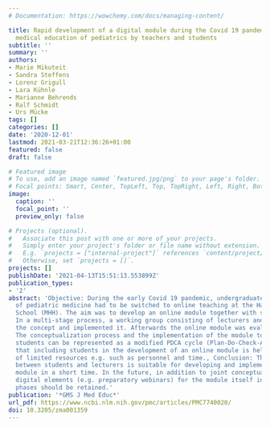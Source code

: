 ```yaml
---
# Documentation: https://wowchemy.com/docs/managing-content/

title: Rapid development of a digital module during the Covid 19 pandemic in undergraduate
  medical education of pediatrics by teachers and students
subtitle: ''
summary: ''
authors:
- Marie Mikuteit
- Sandra Steffens
- Lorenz Grigull
- Lara Kühnle
- Marianne Behrends
- Ralf Schmidt
- Urs Mücke
tags: []
categories: []
date: '2020-12-01'
lastmod: 2021-03-21T12:36:26+01:00
featured: false
draft: false

# Featured image
# To use, add an image named `featured.jpg/png` to your page's folder.
# Focal points: Smart, Center, TopLeft, Top, TopRight, Left, Right, BottomLeft, Bottom, BottomRight.
image:
  caption: ''
  focal_point: ''
  preview_only: false

# Projects (optional).
#   Associate this post with one or more of your projects.
#   Simply enter your project's folder or file name without extension.
#   E.g. `projects = ["internal-project"]` references `content/project/deep-learning/index.md`.
#   Otherwise, set `projects = []`.
projects: []
publishDate: '2021-04-13T15:51:13.553899Z'
publication_types:
- '2'
abstract: 'Objective: During the early Covid 19 pandemic, undergraduate medical teaching
  of pediatric medicine had to be switched to online teaching at the Hanover Medical
  School (MHH). The aim was to develop an online module together with students., Methodology:
  In a multi-stage process, a working group consisting of lecturers and students developed
  the concept and implemented it. Afterwards the online module was evaluated., Results:
  The conceptualization process and the implementation of the module together with
  students can be represented as a modified PDCA cycle (Plan-Do-Check-Act). We showed
  that including students in the development of an online module is helpful in times
  of limited resources e.g. such as personnel and time., Conclusion: The cooperation
  between students and lecturers is suitable for developing and implementing an online
  module in a short time. In the future, in addition to joint conceptualization phases,
  digital elements (e.g. preparatory webinars) for the module itself in attendance
  phases should be retained.'
publication: '*GMS J Med Educ*'
url_pdf: https://www.ncbi.nlm.nih.gov/pmc/articles/PMC7740020/
doi: 10.3205/zma001359
---
```

